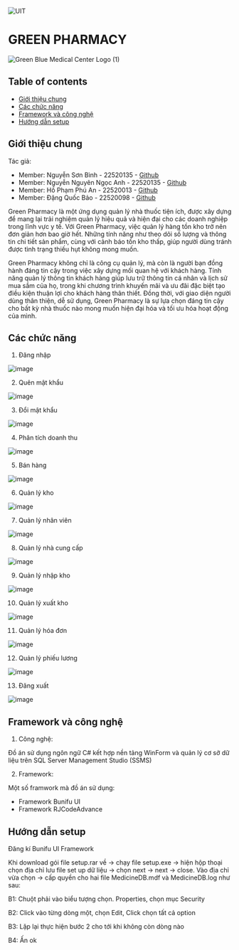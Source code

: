 ![UIT](https://img.shields.io/badge/from-UIT%20VNUHCM-blue?style=for-the-badge&link=https%3A%2F%2Fwww.uit.edu.vn%2F)
# GREEN PHARMACY

![Green   Blue Medical Center Logo (1)](https://github.com/BinhNguyen215/DoAn/assets/127644891/6a5d075a-4b89-49c7-8ac0-526e96557dd9)


## Table of contents
* [Giới thiệu chung](#Giới-thiệu-chung)
* [Các chức năng](#Các-chức-năng)
* [Framework và công nghệ](#Framework-và-công-nghệ)
* [Hướng dẫn setup](#Hướng-dẫn-setup)
## Giới thiệu chung
Tác giả: 
- Member: Nguyễn Sơn Bình - 22520135 - [Github](https://github.com/BinhNguyen215)
- Member: Nguyễn Nguyên Ngọc Anh - 22520135 - [Github](https://github.com/AndreNguyen03)
- Member: Hồ Phạm Phú An - 22520013 - [Github](https://github.com/FhuAnn)
- Member: Đặng Quốc Bảo - 22520098 - [Github](https://github.com/bdquoc)

Green Pharmacy là một ứng dụng quản lý nhà thuốc tiện ích, được xây dựng để mang lại trải nghiệm quản lý hiệu quả và hiện đại cho các doanh nghiệp trong lĩnh vực y tế. Với Green Pharmacy, việc quản lý hàng tồn kho trở nên đơn giản hơn bao giờ hết. Những tính năng như theo dõi số lượng và thông tin chi tiết sản phẩm, cùng với cảnh báo tồn kho thấp, giúp người dùng tránh được tình trạng thiếu hụt không mong muốn.

Green Pharmacy không chỉ là công cụ quản lý, mà còn là người bạn đồng hành đáng tin cậy trong việc xây dựng mối quan hệ với khách hàng. Tính năng quản lý thông tin khách hàng giúp lưu trữ thông tin cá nhân và lịch sử mua sắm của họ, trong khi chương trình khuyến mãi và ưu đãi đặc biệt tạo điều kiện thuận lợi cho khách hàng thân thiết. Đồng thời, với giao diện người dùng thân thiện, dễ sử dụng, Green Pharmacy là sự lựa chọn đáng tin cậy cho bất kỳ nhà thuốc nào mong muốn hiện đại hóa và tối ưu hóa hoạt động của mình.
## Các chức năng
1. Đăng nhập

![image](https://github.com/BinhNguyen215/DoAn/assets/127644891/66488e72-3a20-4546-972b-ff38835f6a3e)

2. Quên mật khẩu

![image](https://github.com/BinhNguyen215/DoAn/assets/127644891/7a16912e-c72f-4ace-a4dc-1254eef38868)

3. Đổi mật khẩu

![image](https://github.com/BinhNguyen215/DoAn/assets/127644891/8ecaa614-078f-4254-aaf7-0c0db00b14f9)

4. Phân tích doanh thu

![image](https://github.com/BinhNguyen215/DoAn/assets/127644891/6428e99f-5ffe-421b-b7a7-a829311fffa2)

5. Bán hàng

![image](https://github.com/BinhNguyen215/DoAn/assets/127644891/8ab53107-cc80-4a87-b173-7048d473055c)

6. Quản lý kho

![image](https://github.com/BinhNguyen215/DoAn/assets/127644891/3a09daca-5cf7-4e3c-afe2-5410d5d19b0c)

7. Quản lý nhân viên

![image](https://github.com/BinhNguyen215/DoAn/assets/127644891/f129d253-c014-47dd-8540-420488a4c8d0)

8. Quản lý nhà cung cấp

![image](https://github.com/BinhNguyen215/DoAn/assets/127644891/92c076ab-35fc-4198-a9a9-b8b82f645c1e)

9. Quản lý nhập kho

![image](https://github.com/BinhNguyen215/DoAn/assets/127644891/c46d1dd7-e0f6-4f26-9b97-fa99ece85411)

10. Quản lý xuất kho

![image](https://github.com/BinhNguyen215/DoAn/assets/127644891/354c6983-c4cd-4c73-a124-3c4a1211234f)

11. Quản lý hóa đơn

![image](https://github.com/BinhNguyen215/DoAn/assets/127644891/7b3fb8d7-5695-4f7b-8a63-7f4f8114c160)

12. Quản lý phiếu lương

![image](https://github.com/BinhNguyen215/DoAn/assets/127644891/1e0fe3bf-463c-489e-99e2-b4365e6750a8)

13. Đăng xuất

![image](https://github.com/BinhNguyen215/DoAn/assets/127644891/c35c3a52-6cad-4cf0-85ca-59f4dbd3342a)


## Framework và công nghệ
1. Công nghệ:

Đồ án sử dụng ngôn ngữ C# kết hợp nền tảng WinForm và quản lý cơ sở dữ liệu trên SQL Server Management Studio (SSMS)

2. Framework:

Một số framwork mà đồ án sử dụng:
* Framework Bunifu UI
* Framework RJCodeAdvance

## Hướng dẫn setup
Đăng kí Bunifu UI Framework

Khi download gói file setup.rar về -> chạy file setup.exe -> hiện hộp thoại chọn địa chỉ lưu file set up dữ liệu -> chọn next -> next -> close. Vào địa chỉ vừa chọn -> cấp quyền cho hai file MedicineDB.mdf và MedicineDB.log như sau:

B1: Chuột phải vào biểu tượng chọn. Properties, chọn mục Security 

B2: Click vào từng dòng một, chọn Edit, Click chọn tất cả option

B3: Lặp lại thực hiện bước 2 cho tới khi không còn dòng nào 

B4: Ấn ok
